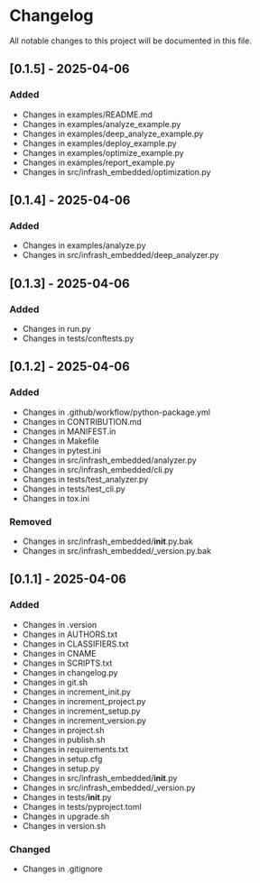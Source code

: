 # Changelog

All notable changes to this project will be documented in this file.

## [0.1.5] - 2025-04-06

### Added
- Changes in examples/README.md
- Changes in examples/analyze_example.py
- Changes in examples/deep_analyze_example.py
- Changes in examples/deploy_example.py
- Changes in examples/optimize_example.py
- Changes in examples/report_example.py
- Changes in src/infrash_embedded/optimization.py

## [0.1.4] - 2025-04-06

### Added
- Changes in examples/analyze.py
- Changes in src/infrash_embedded/deep_analyzer.py

## [0.1.3] - 2025-04-06

### Added
- Changes in run.py
- Changes in tests/conftests.py

## [0.1.2] - 2025-04-06

### Added
- Changes in .github/workflow/python-package.yml
- Changes in CONTRIBUTION.md
- Changes in MANIFEST.in
- Changes in Makefile
- Changes in pytest.ini
- Changes in src/infrash_embedded/analyzer.py
- Changes in src/infrash_embedded/cli.py
- Changes in tests/test_analyzer.py
- Changes in tests/test_cli.py
- Changes in tox.ini

### Removed
- Changes in src/infrash_embedded/__init__.py.bak
- Changes in src/infrash_embedded/_version.py.bak

## [0.1.1] - 2025-04-06

### Added
- Changes in .version
- Changes in AUTHORS.txt
- Changes in CLASSIFIERS.txt
- Changes in CNAME
- Changes in SCRIPTS.txt
- Changes in changelog.py
- Changes in git.sh
- Changes in increment_init.py
- Changes in increment_project.py
- Changes in increment_setup.py
- Changes in increment_version.py
- Changes in project.sh
- Changes in publish.sh
- Changes in requirements.txt
- Changes in setup.cfg
- Changes in setup.py
- Changes in src/infrash_embedded/__init__.py
- Changes in src/infrash_embedded/_version.py
- Changes in tests/__init__.py
- Changes in tests/pyproject.toml
- Changes in upgrade.sh
- Changes in version.sh

### Changed
- Changes in .gitignore

